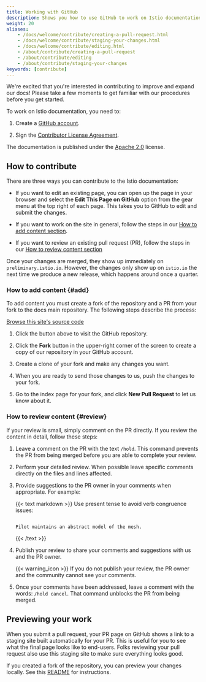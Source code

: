```yaml
---
title: Working with GitHub
description: Shows you how to use GitHub to work on Istio documentation.
weight: 20
aliases:
    - /docs/welcome/contribute/creating-a-pull-request.html
    - /docs/welcome/contribute/staging-your-changes.html
    - /docs/welcome/contribute/editing.html
    - /about/contribute/creating-a-pull-request
    - /about/contribute/editing
    - /about/contribute/staging-your-changes
keywords: [contribute]
---
```


We're excited that you're interested in contributing to improve and expand
our docs! Please take a few moments to get familiar with our procedures before
you get started.

To work on Istio documentation, you need to:

1. Create a [GitHub account](https://github.com).

1. Sign the [Contributor License
   Agreement](https://github.com/istio/community/blob/master/CONTRIBUTING.md#contributor-license-agreements).

The documentation is published under the [Apache
2.0](https://github.com/istio/istio.io/blob/master/LICENSE) license.

## How to contribute

There are three ways you can contribute to the Istio documentation:

* If you want to edit an existing page, you can open up the page in your
  browser and select the **Edit This Page on GitHub** option from the gear menu
  at the top right of each page. This takes you to GitHub to edit and
  submit the changes.

* If you want to work on the site in general, follow the steps in our
  [How to add content section](#add).

* If you want to review an existing pull request (PR), follow the steps in our
  [How to review content section](#review)

Once your changes are merged, they show up immediately on
`preliminary.istio.io`. However, the changes only
show up on `istio.io` the next time we produce a new
release, which happens around once a quarter.

### How to add content {#add}

To add content you must create a fork of the repository and a PR from
your fork to the docs main repository. The following steps describe the
process:

<a class="btn btn-istio"
href="https://github.com/istio/istio.io/">Browse this site's source
code</a>

1.  Click the button above to visit the GitHub repository.

1.  Click the **Fork** button in the upper-right corner of the screen to
    create a copy of our repository in your GitHub account.

1.  Create a clone of your fork and make any changes you want.
1.  When you are ready to send those changes to us, push the changes to your
    fork.
1.  Go to the index page for your fork, and click **New Pull Request** to let
    us know about it.

### How to review content {#review}

If your review is small, simply comment on the PR directly. If you review the
content in detail, follow these steps:

1.  Leave a comment on the PR with the text `/hold`. This command prevents the
    PR from being merged before you are able to complete your review.

1.  Perform your detailed review. When possible leave specific comments
    directly on the files and lines affected.

1.  Provide suggestions to the PR owner in your comments when appropriate. For
    example:

    {{< text markdown >}}
    Use present tense to avoid verb congruence issues:

    ```suggestion

    Pilot maintains an abstract model of the mesh.

    ```
    {{< /text >}}

1.  Publish your review to share your comments and suggestions with us and the
    PR owner.

    {{< warning_icon >}} If you do not publish your review, the PR owner and
    the community cannot see your comments.

1.  Once your comments have been addressed, leave a comment with the words:
    `/hold cancel`. That command unblocks the PR from being merged.

## Previewing your work

When you submit a pull request, your PR page on GitHub shows a link to a
staging site built automatically for your PR. This is useful for you to see
what the final page looks like to end-users. Folks reviewing your
pull request also use this staging site to make sure everything looks good.

If you created a fork of the repository, you can preview your changes locally.
See this
[README](https://github.com/istio/istio.io/blob/master/README.md) for
instructions.
